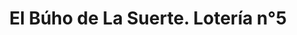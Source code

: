 ---
title: "El Búho de La Suerte. Lotería n°5"
url: /gijon-xixon/el-buho-de-la-suerte-loteria-ndeg5/
shop: lotería
---